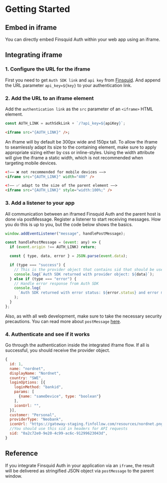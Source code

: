 # Getting Started

## Embed in iframe

You can directly embed Finsquid Auth within your web app using an iframe.

## Integrating iframe

### 1. Configure the URL for the iframe

First you need to get `Auth SDK link` and `api key` from [Finsquid](https://www.finsquid.io/contact). And append the URL parameter `api_key=${key}` to your authentication link.

### 2. Add the URL to an iframe element

Add the `authentication link` as the `src` parameter of an `<iframe>` HTML element.

```js
const AUTH_LINK = authSdkLink + `/?api_key=${apiKey}`;
```

```html
<iframe src="{AUTH_LINK}" />;
```

An iframe will by default be 300px wide and 150px tall. To allow the iframe to seamlessly adapt its size to the containing element, make sure to apply appropriate sizing either by css or inline-styles. Using the width attribute will give the iframe a static width, which is not recommended when targeting mobile devices.

```html
<!–– ❌ not recommended for mobile devices ––>
<iframe src="{AUTH_LINK}" width="400" />

<!–– ✅ adapt to the size of the parent element ––>
<iframe src="{AUTH_LINK}" style="width:100%;" />
```

### 3. Add a listener to your app

All communication between an iframed Finsquid Auth and the parent host is done via postMessage. Register a listener to start receiving messages. How you do this is up to you, but the code below shows the basics.

```js
window.addEventListener("message", handlePostMessage);

const handlePostMessage = (event: any) => {
  if (event.origin !== AUTH_LINK) return;

  const { type, data, error } = JSON.parse(event.data);

  if (type === "success") {
    // This is the provider object that contains sid that should be used in headers for API requests
    console.log(`Auth SDK returned with provider object: ${data}`);
  } else if (type === "error") {
    // Handle error response from Auth SDK
    console.log(
      `Auth SDK returned with error status: ${error.status} and error message: ${error.message}.`
    );
  }
};
```

Also, as with all web development, make sure to take the necessary security precautions. You can read more about `postMessage` [here](https://developer.mozilla.org/en-US/docs/Web/API/Window/postMessage).

### 4. Authenticate and see if it works

Go through the authentication inside the integrated iframe flow. If all is successful, you should receive the provider object.

```js
{
  id: 1,
  name: "nordnet",
  displayName: "Nordnet",
  country: "SWE",
  loginOptions: [{
    loginMethod: "bankid",
    params: [
      {name: "sameDevice", type: "boolean"}
    ],
    iconUrl: "",
  }],
  customer: "Personal",
  providerType: "Neobank",
  iconUrl: "https://gateway-staging.finfollow.com/resources/nordnet.png",
  //You should use this sid in headers for API requests
  sid: "0a2c72e0-9e20-4c99-ac6c-91299623043d",
}
```

## Reference

If you integrate Finsquid Auth in your application via an `iframe`, the result will be delivered as stringified JSON object via `postMessage` to the parent window.
